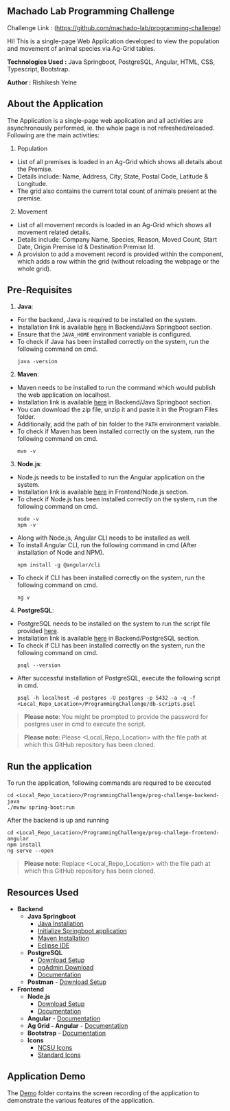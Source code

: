 ## Machado Lab Programming Challenge
Challenge Link : (https://github.com/machado-lab/programming-challenge)

Hi! This is a single-page Web Application developed to view the population and movement of animal species via Ag-Grid tables.

**Technologies Used :** Java Springboot, PostgreSQL, Angular, HTML, CSS, Typescript, Bootstrap.

**Author :** Rishikesh Yelne

## About the Application
The Application is a single-page web application and all activities are asynchronously performed, ie. the whole page is not refreshed/reloaded. Following are the main activities:
1. Population
- List of all premises is loaded in an Ag-Grid which shows all details about the Premise.
- Details include: Name, Address, City, State, Postal Code, Latitude & Longitude.
- The grid also contains the current total count of animals present at the premise.
2. Movement
- List of all movement records is loaded in an Ag-Grid which shows all movement related details.
- Details include: Company Name, Species, Reason, Moved Count, Start Date, Origin Premise Id & Destination Premise Id.
- A provision to add a movement record is provided within the component, which adds a row within the grid (without reloading the webpage or the whole grid).

## Pre-Requisites
1. **Java**:
- For the backend, Java is required to be installed on the system.
- Installation link is available [here](#resources-used) in Backend/Java Springboot section. <br />
- Ensure that the ```JAVA_HOME``` environment variable is configured. <br />
- To check if Java has been installed correctly on the system, run the following command on cmd. <br />
    ```console
    java -version
    ```
2. **Maven**:
- Maven needs to be installed to run the command which would publish the web application on localhost. <br />
- Installation link is available [here](#resources-used) in Backend/Java Springboot section. <br />
- You can download the zip file, unzip it and paste it in the Program Files folder. <br />
- Additionally, add the path of bin folder to the ```PATH``` environment variable. <br />
- To check if Maven has been installed correctly on the system, run the following command on cmd. <br />
    ```console
    mvn -v
    ```    
3. **Node.js**:
- Node.js needs to be installed to run the Angular application on the system. <br />
- Installation link is available [here](#resources-used) in Frontend/Node.js section. <br />
- To check if Node.js has been installed correctly on the system, run the following command on cmd. <br />
    ```console
    node -v
    npm -v
    ```
- Along with Node.js, Angular CLI needs to be installed as well. <br />
- To install Angular CLI, run the following command in cmd (After installation of Node and NPM). <br />
    ```console
    npm install -g @angular/cli
    ```
- To check if CLI has been installed correctly on the system, run the following command on cmd. <br />
    ```console
    ng v
    ```
4. **PostgreSQL**:
- PostgreSQL needs to be installed on the system to run the script file provided [here](https://github.com/rishikesh-yelne/ProgrammingChallenge/blob/master/db-scripts.psql). <br />
- Installation link is available [here](#resources-used) in Backend/PostgreSQL section. <br />
- To check if CLI has been installed correctly on the system, run the following command on cmd. <br />
    ```console
    psql --version
    ```
- After successful installation of PostgreSQL, execute the following script in cmd. <br />
    ```console
    psql -h localhost -d postgres -U postgres -p 5432 -a -q -f <Local_Repo_Location>/ProgrammingChallenge/db-scripts.psql
    ```
> **Please note**: You might be prompted to provide the password for postgres user in cmd to execute the script.

> **Please note**: Please <Local_Repo_Location> with the file path at which this GitHub repository has been cloned.
    

## Run the application
To run the application, following commands are required to be executed
```console
cd <Local_Repo_Location>/ProgrammingChallenge/prog-challenge-backend-java
./mvnw spring-boot:run
```
After the backend is up and running
```console
cd <Local_Repo_Location>/ProgrammingChallenge/prog-challege-frontend-angular
npm install
ng serve --open
```
> **Please note**: Replace <Local_Repo_Location> with the file path at which this GitHub repository has been cloned.

## Resources Used
- **Backend**
    - **Java Springboot**
        - [Java Installation](https://www.oracle.com/java/technologies/downloads/#jdk18-windows)
        - [Initialize Springboot application](https://start.spring.io/) 
        - [Maven Installation](https://maven.apache.org/install.html)
        - [Eclipse IDE](https://www.eclipse.org/downloads/packages/release/kepler/sr2/eclipse-ide-java-ee-developers)
    - **PostgreSQL**
        - [Download Setup](https://www.enterprisedb.com/downloads/postgres-postgresql-downloads)
        - [pgAdmin Download](https://www.pgadmin.org/download/pgadmin-4-windows/)
        - [Documentation](https://www.postgresql.org/docs/14/index.html)
    - **Postman** - [Download Setup](https://www.postman.com/downloads/)
- **Frontend**
    - **Node.js** 
        - [Download Setup](https://nodejs.org/en/download/)
        - [Documentation](https://docs.npmjs.com/downloading-and-installing-node-js-and-npm)
    - **Angular** - [Documentation](https://angular.io/docs)
    - **Ag Grid - Angular** - [Documentation](https://www.ag-grid.com/angular-data-grid/getting-started/)
    - **Bootstrap** - [Documentation](https://getbootstrap.com/docs/4.0/getting-started/introduction/)
    - **Icons** 
        - [NCSU Icons](https://brand.ncsu.edu/downloads/)
        - [Standard Icons](https://github.com/simple-icons/simple-icons)

## Application Demo
The [Demo](https://github.com/rishikesh-yelne/ProgrammingChallenge/demo) folder contains the screen recording of the application to demonstrate the various features of the application.
